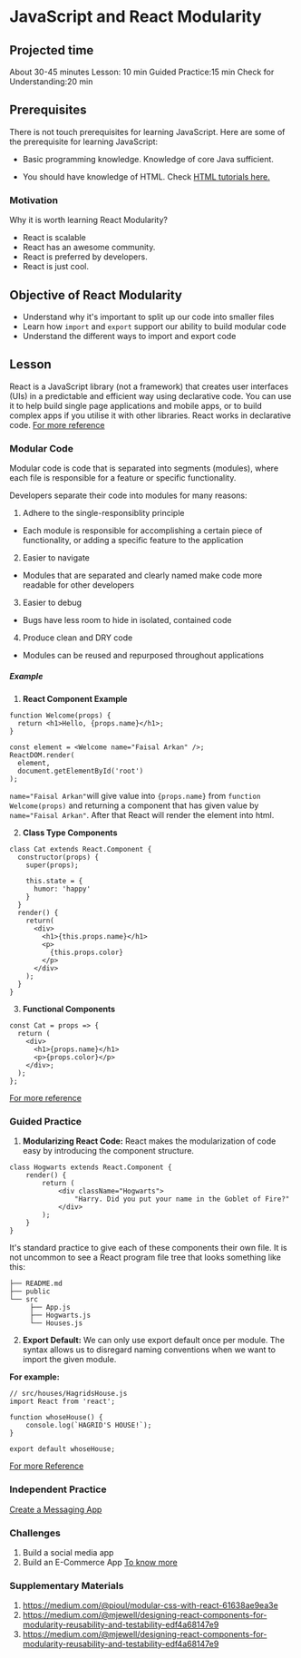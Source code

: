 ﻿# JavaScript and React Modularity

## Projected time

About 30-45 minutes
Lesson: 10 min
Guided Practice:15 min
Check for Understanding:20 min

## Prerequisites

There is not touch prerequisites for learning JavaScript. Here are some of the prerequisite for learning JavaScript:

+ Basic programming knowledge. Knowledge of core Java sufficient.

+ You should have knowledge of HTML. Check [HTML tutorials here.](https://github.com/Techtonica/curriculum/blob/main/web/html.md)

### Motivation

Why it is worth learning React Modularity?

+ React is scalable
+ React has an awesome community.
+  React is preferred by developers.
+ React is just cool.


## Objective of React Modularity

+ Understand why it's important to split up our code into smaller files
+ Learn how `import` and `export` support our ability to build modular code
+ Understand the different ways to import and export code

## Lesson
React is a JavaScript library (not a framework) that creates user interfaces (UIs) in a predictable and efficient way using declarative code. You can use it to help build single page applications and mobile apps, or to build complex apps if you utilise it with other libraries.
React works in declarative code.
[For more reference](https://github.com/Techtonica/curriculum/tree/main/react-js) 

### Modular Code
Modular code is code that is separated into segments (modules), where each file is responsible for a feature or specific functionality.

Developers separate their code into modules for many reasons:

1. Adhere to the single-responsiblity principle
+ Each module is responsible for accomplishing a certain piece of functionality, or adding a specific feature to the application
2. Easier to navigate
+ Modules that are separated and clearly named make code more readable for other developers
3. Easier to debug
+ Bugs have less room to hide in isolated, contained code
4. Produce clean and DRY code
+ Modules can be reused and repurposed throughout applications

##### Example
1. **React Component Example**
```
function Welcome(props) {
  return <h1>Hello, {props.name}</h1>;
}

const element = <Welcome name="Faisal Arkan" />;
ReactDOM.render(
  element,
  document.getElementById('root')
);
```
`name="Faisal Arkan"`will give value into `{props.name}` from `function Welcome(props)` and returning a component that has given value by `name="Faisal Arkan"`. After that React will render the element into html.

2. **Class Type Components**
```
class Cat extends React.Component {
  constructor(props) {
    super(props);

    this.state = {
      humor: 'happy'
    }
  }
  render() {
    return(
      <div>
        <h1>{this.props.name}</h1>
        <p>
          {this.props.color}
        </p>
      </div>
    );
  }
}
```

3. **Functional Components**
```
const Cat = props => {
  return (  
    <div>
      <h1>{props.name}</h1>
      <p>{props.color}</p>
    </div>;
  );
};
```
[For more reference](https://www.freecodecamp.org/news/react-examples-reactjs/ )



### Guided Practice
1. **Modularizing React Code:** React makes the modularization of code easy by introducing the component structure.
```
class Hogwarts extends React.Component {
    render() {
        return (
            <div className="Hogwarts">
                "Harry. Did you put your name in the Goblet of Fire?"
            </div>
        );
    }
}
```
It's standard practice to give each of these components their own file. It is not uncommon to see a React program file tree that looks something like this:
```
├── README.md
├── public
└── src
     ├── App.js
     ├── Hogwarts.js
     └── Houses.js
```
2. **Export Default:** We can only use export default once per module. The syntax allows us to disregard naming conventions when we want to import the given module.

**For example:**
```
// src/houses/HagridsHouse.js
import React from 'react';

function whoseHouse() {
    console.log(`HAGRID'S HOUSE!`);
}

export default whoseHouse;
```
[For more Reference](https://learn.co/lessons/react-modular-code)

### Independent Practice

[Create a Messaging App](https://www.freecodecamp.org/news/5-react-projects-you-need-in-your-portfolio/)

### Challenges

1. Build a social media app
2. Build an E-Commerce App
[To know more](https://www.freecodecamp.org/news/5-react-projects-you-need-in-your-portfolio/)


### Supplementary Materials

1. https://medium.com/@pioul/modular-css-with-react-61638ae9ea3e
2. https://medium.com/@mjewell/designing-react-components-for-modularity-reusability-and-testability-edf4a68147e9
3. https://medium.com/@mjewell/designing-react-components-for-modularity-reusability-and-testability-edf4a68147e9
